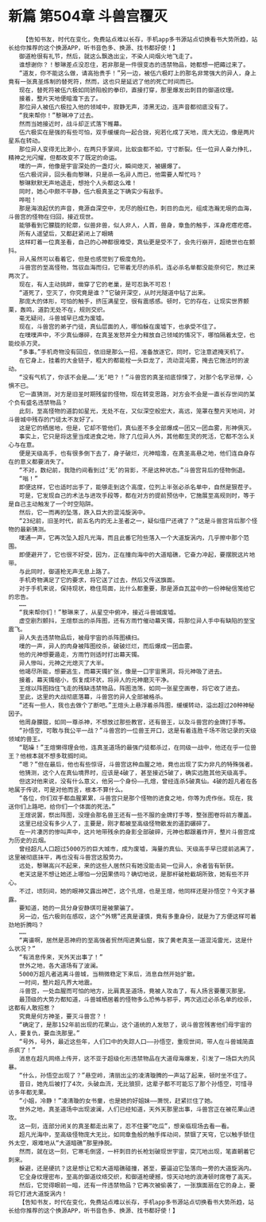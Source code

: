 # 新篇 第504章 斗兽宫覆灭
        【告知书友，时代在变化，免费站点难以长存，手机app多书源站点切换看书大势所趋，站长给你推荐的这个换源APP，听书音色多、换源、找书都好使！】
       御道枪很有礼节，然后，就这么飘逸出尘，不染人间烟火地飞走了。
       谁想谢你？！黎琳差点没忍住，若非那是一件很变态的违禁物品，她都想一把薅过来了。
       “道友，你不能这么做，请高抬贵手！”另一边，被伍六极盯上的那名非常强大的异人，身上竟有一张真圣炼制的替死符，然而，这也只是延迟了他的死亡时间而已。
       现在，替死符被伍六极如同骄阳般的拳印，直接打穿，那里爆发出刺目的御道纹理。
       接着，整片天地便暗澹下去了。
       那位异人被伍六极拉入他的领域中，寂静无声，漆黑无边，连声音都彻底没有了。
       “我来帮你！”黎琳冲了过去。
       然而当她接近时，战斗却正式落下帷幕。
       伍六极实在是强的有些可怕，双手缓缓向一起合拢，宛若化成了天地，庞大无边，像是两片星系在转动。
       那位异人变得无比渺小，在两只手掌间，比蚁虫都不如，寸寸断裂。任一位异人奋力挣扎，精神之光闪耀，但都改变不了既定的命运。
       噗的一声，他像是宇宙深处的一盏灯火，瞬间熄灭，被碾爆了。
       伍六极诧异，回头看向黎琳，只是杀一名异人而已，他需要人帮忙吗？
       黎琳默默无声地退走，想抢个人头都这么难！
       同时，她心中颇不平静，伍六极真圣之下确实少有敌手。
       哗啦！
       那是海浪起伏的声音，竟源自深空中，无尽的殷红色，刺目的血光，组成浩瀚无垠的血海，斗兽宫的怪物在归回，接近现世。
       能够看到它朦胧的轮廓，似兽非兽，似人非人，人首，兽身，章鱼的触手，浑身疙瘩疙瘩。
       所有人遥望后，又都赶紧闭上了眼睛
       这样盯着一位真圣看，自己的心神都很难受，真仙更是受不了，会先行崩开，超绝世也在颤抖。
       异人虽然可以看着它，但是也感觉到了极度危险。
       斗兽宫的至高怪物，驾驭血海而归，它带着无尽的杀机，连必杀名单都没能奈何它，熬过来两次了。
       现在，有人主动挑衅，凿穿了它的老巢，是可忍孰不可忍！
       “道死了，空灭了，你究竟是谁？”它破开深空，从时光隧道中钻了出来。
       那庞大的体形，可怕的触手，挤压满星空，很有震感感。顿时，它的存在，让现实世界颤栗，轰鸣，道韵无处不在，规则交织。
       毫无疑问，斗兽城早已成为废墟。
       现在，斗兽宫的弟子门徒，真仙层面的人，哪怕躲在废墟下，也承受不住了。
       在噗噗声中，不少真仙爆碎，在真圣发怒并全力释放自己领域的情况下，哪怕隔着太空，也能绞杀万灵。
       “多事。”手机奇物没有回应，依旧是那么一招，准备放逐它，同时，它注意遮掩天机了。
       在它身上，挂着的大金链子，粗大的都能栓一头巨龙了，流动混沌雾，掩去它施法时的波动。
       “没有气机了，你该不会是……‘无’吧？！”斗兽宫的真圣彻底惊悚了，对那个名字忌惮，心惧不已。
       它一直猜测，对方是旧圣时期残留的怪物，现在转变思路，对方会不会是一直长存世间的某个负有盛名违禁物品？
       此刻，至高怪物的道韵如星光，无处不在，又似深空般宏大，高远，笼罩在整片天地间，对斗兽城中残存的门徒太不友好了。
       这是它的栖居地，但是，它却不管他们，真仙差不多全部爆成一团又一团血雾，形神俱灭。
       事实上，它只是将这里当成进食之地，除了几位异人外，其他都生灵的死活，它都不怎么关心与在意。
       便是天级高手，也有很多倒下去了，身子破烂，元神暗澹，在真圣高悬之地，他们连自身存在的意义都要消失了。
       “不对，数纪前，我隐约间看到过‘无’的背影，不是这种状态。”斗兽宫背后的怪物倒退。
       “嗡！”
       即便这样，它也适时出手了，能够走到这个高度，位列上半张必杀名单中，自然是狠茬子。
       可是，它发现自己的术法与进攻手段等，都在对方的提前预估中，它施展至高规则时，等于是自己主动触发了一个时空陷阱。
       然后，它一而再的坠落，跌入巨大的混沌旋涡中。
       “23纪前，旧圣时代，前五名内的无上圣者之一，疑似借尸还魂了？”这是斗兽宫背后那个怪物的最新猜测。
       噗通一声，它再次坠入超凡光海，而且此番它险些落入一个大道旋涡内，几乎擦中那个范围。
       即便避开了，它也很不好受，因为，正在撞向海中的大道暗礁，它奋力冲起，要摆脱这片地带。
       与此同时，御道枪无声无息上路了。
       手机奇物满足了它的要求，将它送了过去，然后又传送旗面。
       对于手机来说，保持现状，稳住局面，比什么都重要，那是源自瓦盆中的一份神秘信笺给它的忠告。
       ……
       “我来帮你们！”黎琳来了，从星空中俯冲，接近斗兽城废墟。
       虚空剧烈颤抖，王煊祭出的杀阵图，还有方雨竹催动幕天镯，将那位异人手中有缺陷的至宝震飞。
       异人失去违禁物品后，被母宇宙的杀阵图横扫。
       噗的一声，异人的肉身被阵图绞杀，破破烂烂，而后爆成一团血雾。
       他的元神想要遁走，方雨竹则适时打出幕天镯。
       异人惨叫，元神之光熄灭了大半。
       他竭尽所能，想要逃生，而幕天镯扩张，像是一口宇宙黑洞，将元神吸了进去。
       接着，幕天镯缩小，恢复成环状，将异人的元神磨灭干净。
       王煊以阵图挡住飞走的残缺违禁物品，阵图浩荡，如同一张星空画卷，将它收了进去。
       至此，这里的大战彻底落幕，斗兽宫的异人全部被格杀。
       “还有一些人，我也去做个了断吧。”王煊头上悬浮着杀阵图，缓缓转动，溢出超过20种神秘因子。
       他周身朦胧，如同一尊杀神，不想放过那些教官，还有兽王，以及斗兽宫的金牌打手等。
       “孙悟空，可敢与我公平一战？”斗兽宫的一位兽王开口，这是有着连胜千场不败记录的天级领域的兽王。
       “聒噪！”王煊懒得理会他，连真圣道场的最强门徒都杀过，在同级一战中，他还在乎一位兽王？他根本就不想多耽搁时间。
       “嗯？”但在最后，他也有些惊讶，斗兽宫这种血腥之地，竟也出现了实力非凡的特殊强者。
       他猜测，这个人在真仙境界时，应该是4破了，甚至接近5破了，确实远胜其他天级高手。
       但这对他来说，没有什么意义，他另一个身份——孔煊，曾经连杀5破真仙。4破的超凡者在各地属于传说，可是对他而言，根本不算什么。
       “各位，你们双手都血腥累累，斗兽宫只是那个怪物的进食之地，你等为虎作伥。现在，我送你们上路吧，给你们一个体面的死法。”
       王煊说罢，祭出阵图，没理会那名兽王还有一些不服的金牌打手等，整张图卷将前方覆盖。
       这里已经没有多少人了，主要是，刚才都被至高级怪物散发的道韵碾碎了。
       在一片凄厉的惨叫声中，这片地带残余的身影全部破碎，元神也都跟着炸开，整片斗兽宫成为历史的云烟。
       曾经超凡人口超过5000万的巨大城市，成为废墟，海量的真仙、天级高手早已提前逃离了，这里被彻底抹平，再也没有斗兽宫这股势力。
       远处，黎琳高兴不起来，来的这些人居然只有她没能击毙一位异人，余者皆有斩获。
       老天这是不想让她还上哪怕一分因果债吗？确切地说，是那杆破枪截胡所致，她有些不开心。
       不过，顷刻间，她的眼神又露出神芒，这个孔煊，也是王煊，他同样还是孙悟空？今天才暴露。
       要知道，她的一具分身安静琪可是被蒙骗了。
       另一边，伍六极则在感叹，这个“外甥”还真是谨慎，竟有多重身份，就是为了方便这样可着劲地折腾吗？
       ……
       “离谱啊，居然是恶神府的至高强者贸然闯进黄仙窟，挨了黄老真圣一道混沌雷光，这是什么状况？”
       “有消息传来，天外天出事了！”
       世外之地，各大道场有了波澜。
       5000万超凡者逃离斗兽城，当稍微稳定下来后，消息自然开始扩散。
       一时间，整片超凡界大地震。
       斗兽宫，一处血腥而可怕的地方，比肩真圣道场，竟被人攻击了，有人扬言要覆灭那里。
       最顶级的大势力都知道，斗兽城栖居着的怪物多么恐怖与邪乎，两次逃过必杀名单的绞杀，这都有人敢招惹？
       究竟是何方神圣，要灭斗兽宫？！
       “确定了，是那152年前出现的花果山，这个道统的人发怒了，说斗兽宫残害他们母宇宙的人，要复仇，要血洗那里。”
       “号外，号外，最近这些年，人们口中的失踪人口——孙悟空，重现世间，带人在斗兽城简直杀疯了！”
       消息在超凡网络上传开，这不亚于超级化形违禁物品在大道母海爆发，引发了一场巨大的风暴。
       “什么，孙悟空出现了？”悬空岭，清丽出尘的凌清璇腾的一声站了起来，顿时坐不住了。
       昔日，她先后被打了4次，头破血流，无比狼狈，这辈子都不可能忘了那个孙悟空，可惜寻访多年都无果。
       “小姐，冷静！”凌清璇的女书童，也是她的好姐妹——萧悦，赶紧拦住了她。
       世外之地，真圣道场中出现波澜，人们已经知道，天外天那里出事，斗兽宫正在被花果山进攻。
       这一刻，连部分闭关的真圣都走出来了，忍不住要“吃瓜”，想亲临现场去看一看。
       超凡光海中，至高级怪物庞大无比，如同章鱼般的触手挥动间，禁锢了天穹，它以触手锁住外太空，艰难地从“大道暗礁”那里挣脱。
       然而，就在这一刻，它寒毛倒竖，一杆刺目的长枪划破现世宇宙，突兀地出现，笔直朝着它刺来。
       躲避，还是硬抗？这是想让它和大道暗礁碰撞，甚至，要逼迫它坠落向一旁的大道旋涡内。
       它全身纹理密布，至高的御道纹络交织，和御道枪硬撼，惊天动地的浪涛顿时席卷了高天。
       然后，它觉得眼前一暗，还有一件违禁物品？它再次被偷袭了，一张旗面扇在它的身上，要将它打进大道旋涡内！
       【告知书友，时代在变化，免费站点难以长存，手机app多书源站点切换看书大势所趋，站长给你推荐的这个换源APP，听书音色多、换源、找书都好使！】